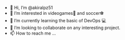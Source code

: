 - 👋 Hi, I’m @akiralpz51
- 👀 I’m interested in videogames👾 and soccer⚽️
- 🌱 I’m currently learning the basic of DevOps 💻
- 💞️ I’m looking to collaborate on any interesting project.
- 📫 How to reach me ...

<!---
akiralpz51/akiralpz51 is a ✨ special ✨ repository because its `README.md` (this file) appears on your GitHub profile.
You can click the Preview link to take a look at your changes.
--->
